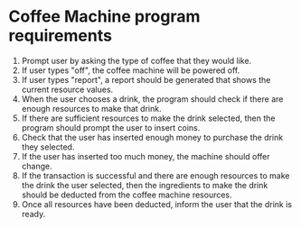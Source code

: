 # Coffee Machine program requirements
1. Prompt user by asking the type of coffee that they would like.
2. If user types "off", the coffee machine will be powered off.
3. If user types "report", a report should be generated that shows the current resource values.
4. When the user chooses a drink, the program should check if there are enough resources to make that drink.
5. If there are sufficient resources to make the drink selected, then the program should prompt the user to insert coins.
6. Check that the user has inserted enough money to purchase the drink they selected.
7. If the user has inserted too much money, the machine should offer change.
8. If the transaction is successful and there are enough resources to make the drink the user selected, then the ingredients to make the drink should be deducted from the
coffee machine resources.
9. Once all resources have been deducted, inform the user that the drink is ready.


